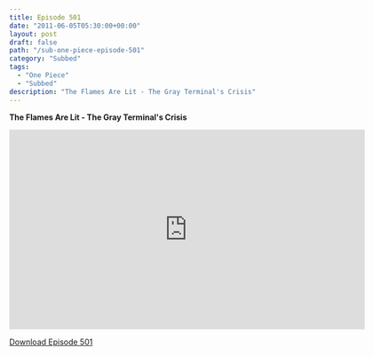```yaml
---
title: Episode 501
date: "2011-06-05T05:30:00+00:00"
layout: post
draft: false
path: "/sub-one-piece-episode-501"
category: "Subbed"
tags:
  - "One Piece"
  - "Subbed"
description: "The Flames Are Lit - The Gray Terminal's Crisis"
---
```


**The Flames Are Lit - The Gray Terminal's Crisis**

<iframe width="640" height="360" src="https://www.rapidvideo.com/e/G6FRPF0PMV" frameborder="0" marginwidth=0 marginheight=0 scrolling=no allowfullscreen></iframe>

<a href="http://ouo.io/qs/eCodkFEQ?s=https://rapidvid.to/d/https://www.rapidvideo.com/e/G6FRPF0PMV">Download Episode 501</a>
